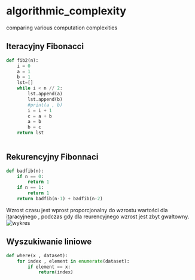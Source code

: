 # algorithmic_complexity
comparing various computation complexities


## Iteracyjny Fibonacci 
```py
def fib2(n):
    i = 0
    a = 1
    b = 1
    lst=[]
    while i < n // 2:
        lst.append(a)
        lst.append(b)
        #print(a , b)
        i = i + 1
        c = a + b
        a = b
        b = c
    return lst
    
```

## Rekurencyjny Fibonnaci
```py
def badfib(n):
    if n == 0:
        return 1
    if n == 1:
        return 1
    return badfib(n-1) + badfib(n-2) 
```
Wzrost czasu jest wprost proporcjonalny do wzrostu wartości dla itaracyjnego , podczas gdy dla reurencyjnego wzrost jest zbyt gwałtowny.
![wykres](https://user-images.githubusercontent.com/117570347/200169224-906ee24f-f13c-4007-905b-6b966b7af65a.png)





## Wyszukiwanie liniowe
```py
def where(x , dataset):
    for index , element in enumerate(dataset):
        if element == x:
            return(index)       
```            

